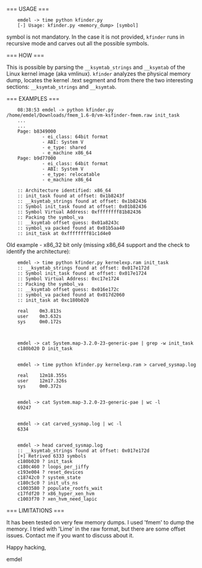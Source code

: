=== USAGE ===

        emdel -> time python kfinder.py 
        [-] Usage: kfinder.py <memory_dump> [symbol]

symbol is not mandatory. In the case it is not provided, `kfinder` runs 
in recursive mode and carves out all the possible symbols.

=== HOW ===

This is possible by parsing the `__ksymtab_strings` and `__ksymtab` of 
the Linux kernel image (aka vmlinux). `kfinder` analyzes the physical 
memory dump, locates the kernel .text segment and from there the 
two interesting sections: `__ksymtab_strings` and `__ksymtab`.


=== EXAMPLES ===


        08:38:53 emdel -> python kfinder.py /home/emdel/Downloads/fmem_1.6-0/vm-ksfinder-fmem.raw init_task
        ...
        ...
        Page: b8349000
                 - ei_class: 64bit format
                 - ABI: System V
                 - e_type: shared
                 - e_machine x86_64
        Page: b9d77000
                 - ei_class: 64bit format
                 - ABI: System V
                 - e_type: relocatable
                 - e_machine x86_64

        :: Architecture identified: x86_64
        :: init_task found at offset: 0x1b8243f
        :: __ksymtab_strings found at offset: 0x1b82436
        :: Symbol init_task found at offset: 0x01b82436
        :: Symbol Virtual Address: 0xffffffff81b82436
        :: Packing the symbol_va
        :: __ksymtab offset guess: 0x01a8243c
        :: symbol_va packed found at 0x01b5aa40
        :: init_task at 0xffffffff81c1d4e0


Old example - x86_32 bit only (missing x86_64 support and the check to identify
the architecture):

        emdel -> time python kfinder.py kernelexp.ram init_task
        :: __ksymtab_strings found at offset: 0x017e172d
        :: Symbol init_task found at offset: 0x017e1724
        :: Symbol Virtual Address: 0xc17e1724
        :: Packing the symbol_va
        :: __ksymtab offset guess: 0x016e172c
        :: symbol_va packed found at 0x017d2060
        :: init_task at 0xc180b020

        real    0m3.813s
        user    0m3.632s
        sys     0m0.172s



        emdel -> cat System.map-3.2.0-23-generic-pae | grep -w init_task
        c180b020 D init_task


        emdel -> time python kfinder.py kernelexp.ram > carved_sysmap.log

        real    12m18.355s
        user    12m17.326s
        sys     0m0.372s


        emdel -> cat System.map-3.2.0-23-generic-pae | wc -l
        69247


        emdel -> cat carved_sysmap.log | wc -l
        6334


        emdel -> head carved_sysmap.log 
        :: __ksymtab_strings found at offset: 0x017e172d
        [+] Retrived 6333 symbols
        c180b020 ? init_task
        c180c460 ? loops_per_jiffy
        c193e004 ? reset_devices
        c18742c0 ? system_state
        c180c5c0 ? init_uts_ns
        c1003580 ? populate_rootfs_wait
        c17fdf20 ? x86_hyper_xen_hvm
        c1003f70 ? xen_hvm_need_lapic


=== LIMITATIONS ===

It has been tested on very few memory dumps.
I used 'fmem' to dump the memory.
I tried with 'Lime' in the raw format, but 
there are some offset issues. Contact me if 
you want to discuss about it.


Happy hacking,


emdel
